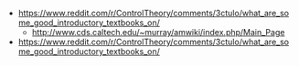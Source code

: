 - https://www.reddit.com/r/ControlTheory/comments/3ctulo/what_are_some_good_introductory_textbooks_on/
  - http://www.cds.caltech.edu/~murray/amwiki/index.php/Main_Page
- https://www.reddit.com/r/ControlTheory/comments/3ctulo/what_are_some_good_introductory_textbooks_on/